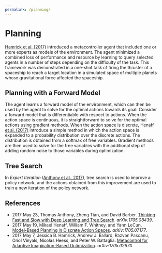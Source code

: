 ```yaml
---
permalink: /planning/
---
```

# Planning

[Hamrick et al. (2017)](https://arxiv.org/abs/1705.02670) introduced a metacontroller agent that included one or more experts as models of the environment. The agent minimized a combined loss of performance and resource by learning to query selected agents in a number of steps depending on the difficulty of the task. This framework was demonstrated in a one-shot task of firing the thruster of a spaceship to reach a target location in a simulated space of multiple planets whose gravitational force affected the spaceship.

## Planning with a Forward Model

The agent learns a forward model of the environment, which can then be used by the agent to solve for the optimal actions towards its goal. Consider a forward model that is differentiable with respect to actions. When the action space is continuous, it is straightforward to solve for the optimal actions using gradient methods. When the action space is discrete, [Henaff et al. (2017)](https://arxiv.org/abs/1705.07177) introduce a simple method in which the action space is expanded to a probability distribution over the discrete actions. The distribution is obtained from a softmax of free variables. Gradient methods are then used to solve for the free variables with the additional step of adding random noise to those variables during optimization.

## Tree Search

In *Expert Iteration* ([Anthony et al., 2017](https://arxiv.org/abs/1705.08439)), tree search is used to improve a policy network, and the actions obtained from this improvement are used to train a new iteration of the policy network.

## References

* 2017 May 23, Thomas Anthony, Zheng Tian, and David Barber. [Thinking Fast and Slow with Deep Learning and Tree Search](https://arxiv.org/abs/1705.08439). *arXiv:1705.08439*.
* 2017 May 19, Mikael Henaff, William F. Whitney, and Yann LeCun. [Model-Based Planning in Discrete Action Spaces](https://arxiv.org/abs/1705.07177). *arXiv:1705.07177*.
* 2017 May 7, Jessica B. Hamrick, Andrew J. Ballard, Razvan Pascanu, Oriol Vinyals, Nicolas Heess, and Peter W. Battaglia. [Metacontrol for Adaptive Imagination-Based Optimization](https://arxiv.org/abs/1705.02670). *arXiv:1705.02670*.
